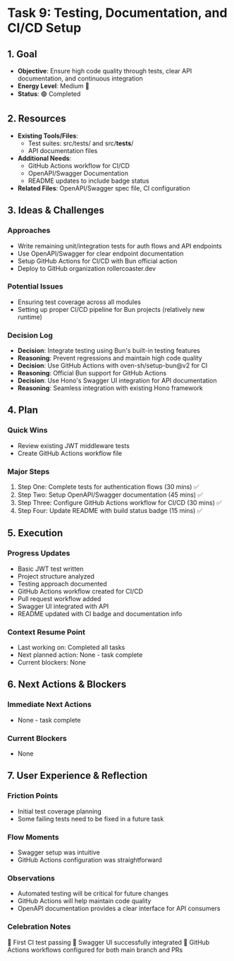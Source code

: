 # Task 9: Testing, Documentation, and CI/CD Setup

## 1. Goal
- **Objective**: Ensure high code quality through tests, clear API documentation, and continuous integration
- **Energy Level**: Medium 🔋
- **Status**: 🟢 Completed

## 2. Resources
- **Existing Tools/Files**: 
  - Test suites: src/tests/ and src/__tests__/
  - API documentation files
- **Additional Needs**:
  - GitHub Actions workflow for CI/CD
  - OpenAPI/Swagger Documentation
  - README updates to include badge status
- **Related Files**: OpenAPI/Swagger spec file, CI configuration

## 3. Ideas & Challenges
### Approaches
- Write remaining unit/integration tests for auth flows and API endpoints
- Use OpenAPI/Swagger for clear endpoint documentation
- Setup GitHub Actions for CI/CD with Bun official action
- Deploy to GitHub organization rollercoaster.dev

### Potential Issues
- Ensuring test coverage across all modules
- Setting up proper CI/CD pipeline for Bun projects (relatively new runtime)

### Decision Log
- **Decision**: Integrate testing using Bun's built-in testing features
- **Reasoning**: Prevent regressions and maintain high code quality
- **Decision**: Use GitHub Actions with oven-sh/setup-bun@v2 for CI
- **Reasoning**: Official Bun support for GitHub Actions
- **Decision**: Use Hono's Swagger UI integration for API documentation
- **Reasoning**: Seamless integration with existing Hono framework

## 4. Plan
### Quick Wins
- Review existing JWT middleware tests
- Create GitHub Actions workflow file

### Major Steps
1. Step One: Complete tests for authentication flows (30 mins) ✅
2. Step Two: Setup OpenAPI/Swagger documentation (45 mins) ✅
3. Step Three: Configure GitHub Actions workflow for CI/CD (30 mins) ✅
4. Step Four: Update README with build status badge (15 mins) ✅

## 5. Execution
### Progress Updates
- Basic JWT test written
- Project structure analyzed
- Testing approach documented
- GitHub Actions workflow created for CI/CD
- Pull request workflow added
- Swagger UI integrated with API
- README updated with CI badge and documentation info

### Context Resume Point
- Last working on: Completed all tasks
- Next planned action: None - task complete
- Current blockers: None

## 6. Next Actions & Blockers
### Immediate Next Actions
- None - task complete

### Current Blockers
- None

## 7. User Experience & Reflection
### Friction Points
- Initial test coverage planning
- Some failing tests need to be fixed in a future task

### Flow Moments
- Swagger setup was intuitive
- GitHub Actions configuration was straightforward

### Observations
- Automated testing will be critical for future changes
- GitHub Actions will help maintain code quality
- OpenAPI documentation provides a clear interface for API consumers

### Celebration Notes
🎉 First CI test passing
🎉 Swagger UI successfully integrated
🎉 GitHub Actions workflows configured for both main branch and PRs 